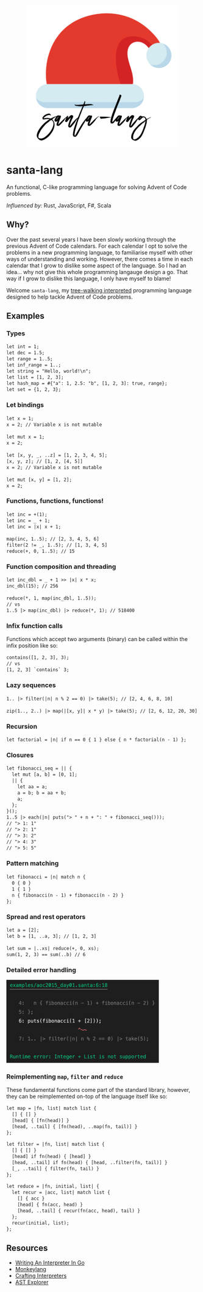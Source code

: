 <p align="center"><img src="docs/logo-3.png" alt="santa-lang" width="400px" /></p>

# santa-lang

An functional, C-like programming language for solving Advent of Code problems.

_Influenced by:_ Rust, JavaScript, F#, Scala

## Why?

Over the past several years I have been slowly working through the previous Advent of Code calendars.
For each calendar I opt to solve the problems in a new programming language, to familiarise myself with other ways of understanding and working.
However, there comes a time in each calendar that I grow to dislike some aspect of the language.
So I had an idea... why not give this whole programming langauge design a go.
That way if I grow to dislike this language, I only have myself to blame!

Welcome `santa-lang`, my [tree-walking interpreted](<https://en.wikipedia.org/wiki/Interpreter_(computing)>) programming language designed to help tackle Advent of Code problems.

## Examples

### Types

```
let int = 1;
let dec = 1.5;
let range = 1..5;
let inf_range = 1..;
let string = "Hello, world!\n";
let list = [1, 2, 3];
let hash_map = #{"a": 1, 2.5: "b", [1, 2, 3]: true, range};
let set = {1, 2, 3};
```

### Let bindings

```
let x = 1;
x = 2; // Variable x is not mutable

let mut x = 1;
x = 2;

let [x, y, _, ..z] = [1, 2, 3, 4, 5];
[x, y, z]; // [1, 2, [4, 5]]
x = 2; // Variable x is not mutable

let mut [x, y] = [1, 2];
x = 2;
```

### Functions, functions, functions!

```
let inc = +(1);
let inc = _ + 1;
let inc = |x| x + 1;

map(inc, 1..5); // [2, 3, 4, 5, 6]
filter(2 != _, 1..5); // [1, 3, 4, 5]
reduce(+, 0, 1..5); // 15
```

### Function composition and threading

```
let inc_dbl = _ + 1 >> |x| x * x;
inc_dbl(15); // 256

reduce(*, 1, map(inc_dbl, 1..5));
// vs
1..5 |> map(inc_dbl) |> reduce(*, 1); // 518400
```

### Infix function calls

Functions which accept two arguments (binary) can be called within the infix position like so:

```
contains([1, 2, 3], 3);
// vs
[1, 2, 3] `contains` 3;
```

### Lazy sequences

```
1.. |> filter(|n| n % 2 == 0) |> take(5); // [2, 4, 6, 8, 10]

zip(1.., 2..) |> map(|[x, y]| x * y) |> take(5); // [2, 6, 12, 20, 30]
```

### Recursion

```
let factorial = |n| if n == 0 { 1 } else { n * factorial(n - 1) };
```

### Closures

```
let fibonacci_seq = || {
  let mut [a, b] = [0, 1];
  || {
    let aa = a;
    a = b; b = aa + b;
    a;
  };
}();
1..5 |> each(|n| puts("> " + n + ": " + fibonacci_seq()));
// "> 1: 1"
// "> 2: 1"
// "> 3: 2"
// "> 4: 3"
// "> 5: 5"
```

### Pattern matching

```
let fibonacci = |n| match n {
  0 { 0 }
  1 { 1 }
  n { fibonacci(n - 1) + fibonacci(n - 2) }
};
```

### Spread and rest operators

```
let a = [2];
let b = [1, ..a, 3]; // [1, 2, 3]

let sum = |..xs| reduce(+, 0, xs);
sum(1, 2, 3) == sum(..b) // 6
```

### Detailed error handling

<img src="docs/error.png" alt="santa-lang" width="400px" />

### Reimplementing `map`, `filter` and `reduce`

These fundamental functions come part of the standard library, however, they can be reimplemented on-top of the language itself like so:

```
let map = |fn, list| match list {
  [] { [] }
  [head] { [fn(head)] }
  [head, ..tail] { [fn(head), ..map(fn, tail)] }
};
```

```
let filter = |fn, list| match list {
  [] { [] }
  [head] if fn(head) { [head] }
  [head, ..tail] if fn(head) { [head, ..filter(fn, tail)] }
  [_, ..tail] { filter(fn, tail) }
};
```

```
let reduce = |fn, initial, list| {
  let recur = |acc, list| match list {
    [] { acc }
    [head] { fn(acc, head) }
    [head, ..tail] { recur(fn(acc, head), tail) }
  };
  recur(initial, list);
};
```

## Resources

- [Writing An Interpreter In Go](https://interpreterbook.com/)
- [Monkeylang](https://monkeylang.org/)
- [Crafting Interpreters](https://craftinginterpreters.com/)
- [AST Explorer](https://astexplorer.net/)
